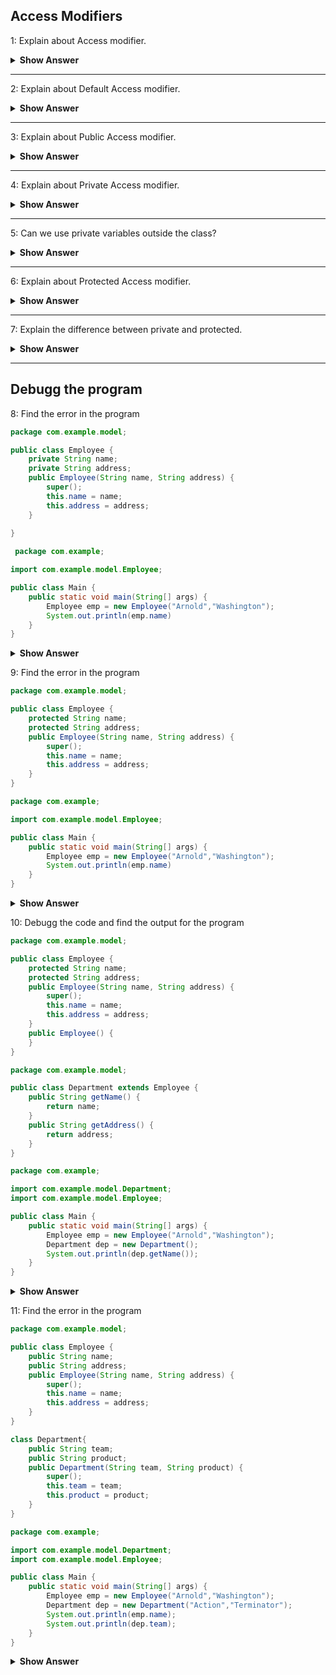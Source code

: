 ## Access Modifiers

1: Explain about Access modifier.
<details>
    <summary><b> Show Answer </b></summary> 

- Access modifiers are used to limit the accessibility or visibility of class, method, variable, and constructor.
- There are four type of access modifier.
  - Default
  - Public
  - Private
  - Protected

</details>

---

2: Explain about Default Access modifier.
<details>
    <summary><b> Show Answer </b></summary> 

- If we do not specify the access modifier, the default will be the access modifier.
- When we declare default access modifier, the visibility will be only within the package.
- If we declare class as default, we can't access the class outside the package and we can't import in another class.

</details>

---

3: Explain about Public Access modifier.
<details>
    <summary><b> Show Answer </b></summary> 

- If we specify with public the access modifier, the accessibility will be anywhere within or outside the package
- We can import the class from any package when it is declared as public.

</details>

---

4: Explain about Private Access modifier.
<details>
    <summary><b> Show Answer </b></summary> 

- If we specify with private the access modifier, the accessibility will be within the class.

</details>

---

5: Can we use private variables outside the class?
<details>
    <summary><b> Show Answer </b></summary> 

- No, we can't access the private variables outside the class.
- If we want to use the private variable outside the class, we will have to create public methods to access it.
- In general, we will create getter and setter method to access private variables.

</details>

---

6: Explain about Protected Access modifier.
<details>
    <summary><b> Show Answer </b></summary> 

- If we specify with protected the access modifier, the accessibility will be within the class and subclasses which are extended from it.

</details>

---

7: Explain the difference between private and protected.
<details>
    <summary><b> Show Answer </b></summary> 

| Private                                              |Protected                                             |
|------------------------------------------------------|------------------------------------------------------|
|The visibility is only within the class               |The visibility is only within the class and subcalsses|
|We can use public method to access private variable and private method out side of class   |We can use public method to access protected variable and proctected variable out side of class and subclass |
</details>

---

## Debugg the program

8: Find the error in the program
``` java
package com.example.model;

public class Employee {
	private String name;
	private String address;
	public Employee(String name, String address) {
		super();
		this.name = name;
		this.address = address;
	}
	
}
```

``` java
 package com.example;

import com.example.model.Employee;

public class Main {
	public static void main(String[] args) {
		Employee emp = new Employee("Arnold","Washington");
        System.out.println(emp.name)
	}
}
```
<details>
    <summary><b> Show Answer </b></summary> 

- We can't use private variable outside the class. If we want to access the variable outside the class, we have to use public method such as getter method from the class.

</details>

9: Find the error in the program
``` java
package com.example.model;

public class Employee {
	protected String name;
	protected String address;
	public Employee(String name, String address) {
		super();
		this.name = name;
		this.address = address;
	}	
}
```

``` java
package com.example;

import com.example.model.Employee;

public class Main {
	public static void main(String[] args) {
		Employee emp = new Employee("Arnold","Washington");
        System.out.println(emp.name)
	}
}
```
<details>
    <summary><b> Show Answer </b></summary> 

- We can't use protected variable outside the class. If we want to access the variable outside the class, we have to use public method such as getter method from the class.

</details>

10: Debugg the code and find the output for the program
``` java
package com.example.model;

public class Employee {
	protected String name;
	protected String address;
	public Employee(String name, String address) {
		super();
		this.name = name;
		this.address = address;
	}
	public Employee() {
	}
}
```
``` java
package com.example.model;

public class Department extends Employee {
	public String getName() {
		return name;
	}
	public String getAddress() {
		return address;
	}
}

```
``` java
package com.example;

import com.example.model.Department;
import com.example.model.Employee;

public class Main {
	public static void main(String[] args) {
		Employee emp = new Employee("Arnold","Washington");
		Department dep = new Department();
		System.out.println(dep.getName());
	}
}
```
<details>
    <summary><b> Show Answer </b></summary> 

- There is no error in the program. We can access the protected fields from the sub classess. 
- The output of the program is `null`. The object `dep` for `Department` isn't initialized with any value. Only `emp` object for `Employee` is initialized. 
- If the value for instance variable is not initialized, the default value will be assigned to it.For string, the value is `null`.
</details>

11: Find the error in the program

``` java
package com.example.model;

public class Employee {
	public String name;
	public String address;
	public Employee(String name, String address) {
		super();
		this.name = name;
		this.address = address;
	}	
}

class Department{
	public String team;
	public String product;
	public Department(String team, String product) {
		super();
		this.team = team;
		this.product = product;
	}
}
```
``` java
package com.example;

import com.example.model.Department;
import com.example.model.Employee;

public class Main {
	public static void main(String[] args) {
		Employee emp = new Employee("Arnold","Washington");
		Department dep = new Department("Action","Terminator");
		System.out.println(emp.name);
		System.out.println(dep.team);
	}
}
```

<details>
    <summary><b> Show Answer </b></summary>

-  The class `Department` is not a public class. We can't import the `default` class.
-  Also, we can't create two public classes in the same file. We have to create a seperate file and add the department class as public.
  
  ---
